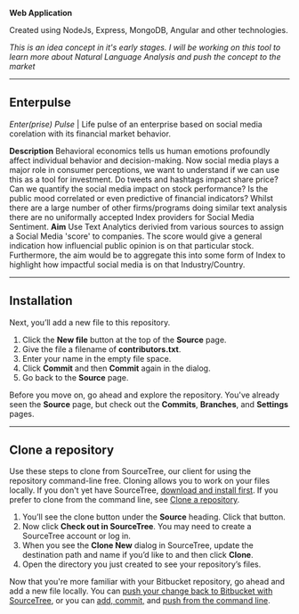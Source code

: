 **Web Application**

Created using NodeJs, Express, MongoDB, Angular and other technologies. 

*This is an idea concept in it's early stages. I will be working on this tool to learn more about Natural Language Analysis and push the concept to the market*

---

## Enterpulse
*Enter(prise) Pulse* | Life pulse of an enterprise based on social media corelation with its financial market behavior.

**Description**
Behavioral economics tells us human emotions profoundly affect individual behavior and decision-making. Now social media plays a major role in consumer perceptions, we want to understand if we can use this as a tool for investment. Do tweets and hashtags impact share price? Can we quantify the social media impact on stock performance? Is the public mood correlated or even predictive of financial indicators? 
Whilst there are a large number of other firms/programs doing similar text analysis there are no uniformally accepted Index providers for Social Media Sentiment.
**Aim**
Use Text Analytics derivied from various sources to assign a Social Media 'score' to companies. The score would give a general indication how influencial public opinion is on that particular stock. Furthermore, the aim would be to aggregate this into some form of Index to highlight how impactful social media is on that Industry/Country.

---

## Installation

Next, you’ll add a new file to this repository.

1. Click the **New file** button at the top of the **Source** page.
2. Give the file a filename of **contributors.txt**.
3. Enter your name in the empty file space.
4. Click **Commit** and then **Commit** again in the dialog.
5. Go back to the **Source** page.

Before you move on, go ahead and explore the repository. You've already seen the **Source** page, but check out the **Commits**, **Branches**, and **Settings** pages.

---

## Clone a repository

Use these steps to clone from SourceTree, our client for using the repository command-line free. Cloning allows you to work on your files locally. If you don't yet have SourceTree, [download and install first](https://www.sourcetreeapp.com/). If you prefer to clone from the command line, see [Clone a repository](https://confluence.atlassian.com/x/4whODQ).

1. You’ll see the clone button under the **Source** heading. Click that button.
2. Now click **Check out in SourceTree**. You may need to create a SourceTree account or log in.
3. When you see the **Clone New** dialog in SourceTree, update the destination path and name if you’d like to and then click **Clone**.
4. Open the directory you just created to see your repository’s files.

Now that you're more familiar with your Bitbucket repository, go ahead and add a new file locally. You can [push your change back to Bitbucket with SourceTree](https://confluence.atlassian.com/x/iqyBMg), or you can [add, commit,](https://confluence.atlassian.com/x/8QhODQ) and [push from the command line](https://confluence.atlassian.com/x/NQ0zDQ).
